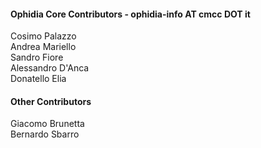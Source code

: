 <h4>Ophidia Core Contributors - ophidia-info AT cmcc DOT it</h4>
Cosimo Palazzo</br>
Andrea Mariello</br>
Sandro Fiore</br>
Alessandro D'Anca</br>
Donatello Elia</br>

<h4>Other Contributors</h4>
Giacomo Brunetta</br>
Bernardo Sbarro</br>

